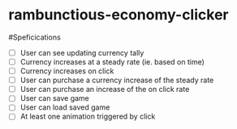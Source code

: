 # rambunctious-economy-clicker

#Speficications
- [ ] User can see updating currency tally
- [ ] Currency increases at a steady rate (ie. based on time)
- [ ] Currency increases on click
- [ ] User can purchase a currency increase of the steady rate
- [ ] User can purchase an increase of the on click rate
- [ ] User can save game
- [ ] User can load saved game
- [ ] At least one animation triggered by click
